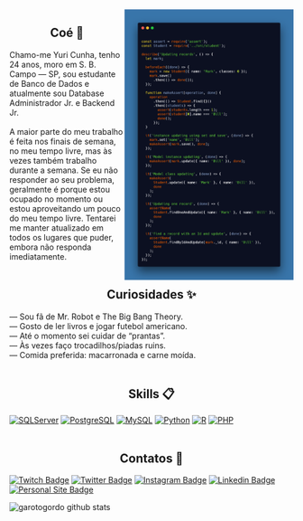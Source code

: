 <img align="right" src="arquivos-para-download/mongo-db-updating-data-code-snippet.png" width="300"/>

### <h2 align="center">Coé 👋</h2>

Chamo-me Yuri Cunha, tenho 24 anos, moro em S. B. Campo — SP, sou estudante de Banco de Dados e atualmente sou Database Administrador Jr. e Backend Jr.<br><br>
A maior parte do meu trabalho é feita nos finais de semana, no meu tempo livre, mas às vezes também trabalho durante a semana. Se eu não responder ao seu problema, geralmente é porque estou ocupado no momento ou estou aproveitando um pouco do meu tempo livre. Tentarei me manter atualizado em todos os lugares que puder, embora não responda imediatamente.<br><br>

### <h2 align="center">Curiosidades ✨</h2>

— Sou fã de Mr. Robot e The Big Bang Theory.<br>
— Gosto de ler livros e jogar futebol americano.<br>
— Até o momento sei cuidar de “prantas”.<br>
— Às vezes faço trocadilhos/piadas ruins.<br>
— Comida preferida: macarronada e carne moída.<br><br>


### <h2 align="center">Skills 📋</h2>

[![SQLServer](https://img.shields.io/badge/SQL%20Server-black?style=for-the-badge&logo=MicrosoftSQLServer&style=flat)](https://www.microsoft.com/en-us/sql-server/sql-server-2019)
[![PostgreSQL](https://img.shields.io/badge/PostgreSQL-navy?style=for-the-badge&logo=PostgreSQL&style=flat)](https://www.postgresql.org/)
[![MySQL](https://img.shields.io/badge/MySQL-white?style=for-the-badge&logo=MySQL&style=plastic)](https://www.mysql.com/)
[![Python](https://img.shields.io/badge/Python-gold?style=for-the-badge&logo=python&style=plastic)](https://www.python.org/)
[![R](https://img.shields.io/badge/R-dimgrey?style=for-the-badge&logo=R&style=plastic)](https://www.r-project.org/)
[![PHP](https://img.shields.io/badge/PHP-indigo?style=for-the-badge&logo=PHP&style=plastic)](https://www.php.net/)<br><br>


### <h2 align="center">Contatos 📧</h2>

[![Twitch Badge](https://img.shields.io/badge/@garotogordo-2D425E?style=flat&labelColor=2D425E&logo=twitch&logoColor=white&link=https://twitch.com/garotogordo)](https://twitch.com/garotogordo)
[![Twitter Badge](https://img.shields.io/badge/@garotogord0-2D425E?style=flat&labelColor=2D425E&logo=twitter&logoColor=white&link=https://twitter.com/garotogord0)](https://twitter.com/garotogord0)
[![Instagram Badge](https://img.shields.io/badge/@garotogordo-2D425E?style=flat&labelColor=2D425E&logo=instagram&logoColor=white&link=https://instagram.com/garotogordo)](https://instagram.com/garotogordo)
[![Linkedin Badge](https://img.shields.io/badge/Leonardo%20Vargas-2D425E?style=flat&logo=Linkedin&logoColor=white&link=https://www.linkedin.com/in/garotogordo/)](https://www.linkedin.com/in/ycdp/) 
[![Personal Site Badge](https://img.shields.io/badge/garotogordo-2D425E?style=flat&logo=garotogordo&logoColor=white)](https://garotogordo.github.io/garotogordo/) 

![garotogordo github stats](https://github-readme-stats.vercel.app/api?username=garotogordo&show_icons=true&theme=dracula&show_owner=true)




<!-- [![Discord Badge](https://img.shields.io/badge/Acesse%20minha%20comunidade%20no%20Discord-7289da?style=for-the-badge&logo=discord&logoColor=white&link=https://discord.gg/fNgjj2mU)](https://discord.gg/fNgjj2mU) --->
